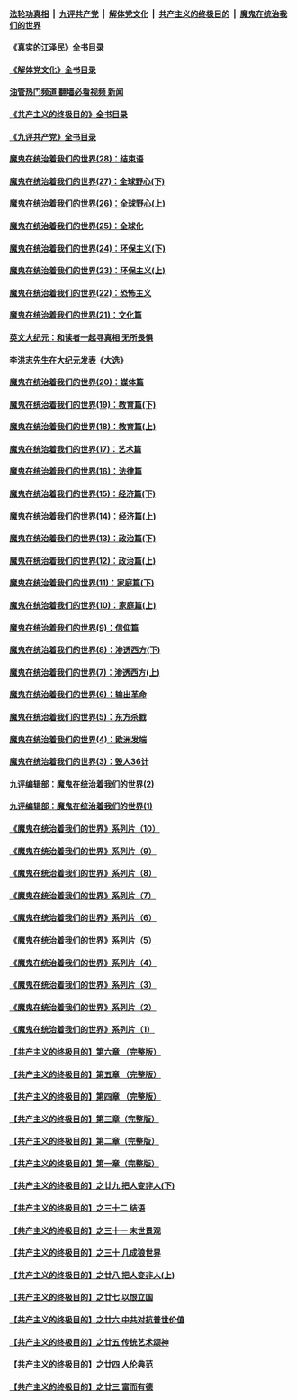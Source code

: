 ####  [法轮功真相](../../../../basic/blob/master/README.md?t=08141131) &nbsp;|&nbsp; [九评共产党](../../../../9ping.md/blob/master/README.md?t=08141131) &nbsp;|&nbsp; [解体党文化](../../../../jtdwh.md/blob/master/README.md?t=08141131)  &nbsp;|&nbsp; [共产主义的终极目的](../../../../gczydzjmd.md/blob/master/README.md?t=08141131) &nbsp;|&nbsp; [魔鬼在统治我们的世界](../../../../mgztzwmdsj.md/blob/master/README.md?t=08141131) 

#### [《真实的江泽民》全书目录](../pages/nsc422/n13721399.md?t=08141131) 

#### [《解体党文化》全书目录](../pages/nsc422/n13721157.md?t=08141131) 

#### [油管热门频道 翻墙必看视频 新闻](http://45.76.130.85:81/youtube.html?08141131)

#### [《共产主义的终极目的》全书目录](../pages/nsc422/n13721048.md?t=08141131) 

#### [《九评共产党》全书目录](../pages/nsc422/n13708085.md?t=08141131) 

#### [魔鬼在统治着我们的世界(28)：结束语](../pages/nsc422/n10936246.md?t=08141131) 

#### [魔鬼在统治着我们的世界(27)：全球野心(下)](../pages/nsc422/n10928319.md?t=08141131) 

#### [魔鬼在统治着我们的世界(26)：全球野心(上)](../pages/nsc422/n10900318.md?t=08141131) 

#### [魔鬼在统治着我们的世界(25)：全球化](../pages/nsc422/n10788205.md?t=08141131) 

#### [魔鬼在统治着我们的世界(24)：环保主义(下)](../pages/nsc422/n10695307.md?t=08141131) 

#### [魔鬼在统治着我们的世界(23)：环保主义(上)](../pages/nsc422/n10688613.md?t=08141131) 

#### [魔鬼在统治着我们的世界(22)：恐怖主义](../pages/nsc422/n10614727.md?t=08141131) 

#### [魔鬼在统治着我们的世界(21)：文化篇](../pages/nsc422/n10597706.md?t=08141131) 

#### [英文大纪元：和读者一起寻真相 无所畏惧](../pages/nsc422/n12542027.md?t=08141131) 

#### [李洪志先生在大纪元发表《大选》](../pages/nsc422/n12534746.md?t=08141131) 

#### [魔鬼在统治着我们的世界(20)：媒体篇](../pages/nsc422/n10586579.md?t=08141131) 

#### [魔鬼在统治着我们的世界(19)：教育篇(下)](../pages/nsc422/n10564808.md?t=08141131) 

#### [魔鬼在统治着我们的世界(18)：教育篇(上)](../pages/nsc422/n10526970.md?t=08141131) 

#### [魔鬼在统治着我们的世界(17)：艺术篇](../pages/nsc422/n10499093.md?t=08141131) 

#### [魔鬼在统治着我们的世界(16)：法律篇](../pages/nsc422/n10485969.md?t=08141131) 

#### [魔鬼在统治着我们的世界(15)：经济篇(下)](../pages/nsc422/n10469975.md?t=08141131) 

#### [魔鬼在统治着我们的世界(14)：经济篇(上)](../pages/nsc422/n10457370.md?t=08141131) 

#### [魔鬼在统治着我们的世界(13)：政治篇(下)](../pages/nsc422/n10448270.md?t=08141131) 

#### [魔鬼在统治着我们的世界(12)：政治篇(上)](../pages/nsc422/n10444576.md?t=08141131) 

#### [魔鬼在统治着我们的世界(11)：家庭篇(下)](../pages/nsc422/n10440961.md?t=08141131) 

#### [魔鬼在统治着我们的世界(10)：家庭篇(上)](../pages/nsc422/n10435448.md?t=08141131) 

#### [魔鬼在统治着我们的世界(9)：信仰篇](../pages/nsc422/n10432159.md?t=08141131) 

#### [魔鬼在统治着我们的世界(8)：渗透西方(下)](../pages/nsc422/n10429603.md?t=08141131) 

#### [魔鬼在统治着我们的世界(7)：渗透西方(上)](../pages/nsc422/n10426013.md?t=08141131) 

#### [魔鬼在统治着我们的世界(6)：输出革命](../pages/nsc422/n10421536.md?t=08141131) 

#### [魔鬼在统治着我们的世界(5)：东方杀戮](../pages/nsc422/n10417707.md?t=08141131) 

#### [魔鬼在统治着我们的世界(4)：欧洲发端](../pages/nsc422/n10414890.md?t=08141131) 

#### [魔鬼在统治着我们的世界(3)：毁人36计](../pages/nsc422/n10411583.md?t=08141131) 

#### [九评编辑部：魔鬼在统治着我们的世界(2)](../pages/nsc422/n10410036.md?t=08141131) 

#### [九评编辑部：魔鬼在统治着我们的世界(1)](../pages/nsc422/n10406825.md?t=08141131) 

#### [《魔鬼在统治着我们的世界》系列片（10）](../pages/nsc422/n12292670.md?t=08141131) 

#### [《魔鬼在统治着我们的世界》系列片（9）](../pages/nsc422/n12290859.md?t=08141131) 

#### [《魔鬼在统治着我们的世界》系列片（8）](../pages/nsc422/n12287445.md?t=08141131) 

#### [《魔鬼在统治着我们的世界》系列片（7）](../pages/nsc422/n12283425.md?t=08141131) 

#### [《魔鬼在统治着我们的世界》系列片（6）](../pages/nsc422/n12282314.md?t=08141131) 

#### [《魔鬼在统治着我们的世界》系列片（5）](../pages/nsc422/n12281419.md?t=08141131) 

#### [《魔鬼在统治着我们的世界》系列片（4）](../pages/nsc422/n12274024.md?t=08141131) 

#### [《魔鬼在统治着我们的世界》系列片（3）](../pages/nsc422/n12271322.md?t=08141131) 

#### [《魔鬼在统治着我们的世界》系列片（2）](../pages/nsc422/n12269049.md?t=08141131) 

#### [《魔鬼在统治着我们的世界》系列片（1）](../pages/nsc422/n12267575.md?t=08141131) 

#### [【共产主义的终极目的】第六章 （完整版）](../pages/nsc422/n11428913.md?t=08141131) 

#### [【共产主义的终极目的】第五章 （完整版）](../pages/nsc422/n11428912.md?t=08141131) 

#### [【共产主义的终极目的】第四章 （完整版）](../pages/nsc422/n11428907.md?t=08141131) 

#### [【共产主义的终极目的】第三章（完整版）](../pages/nsc422/n11428848.md?t=08141131) 

#### [【共产主义的终极目的】第二章（完整版）](../pages/nsc422/n11428831.md?t=08141131) 

#### [【共产主义的终极目的】第一章（完整版）](../pages/nsc422/n11417651.md?t=08141131) 

#### [【共产主义的终极目的】之廿九 把人变非人(下)](../pages/nsc422/n11344140.md?t=08141131) 

#### [【共产主义的终极目的】之三十二 结语](../pages/nsc422/n11360535.md?t=08141131) 

#### [【共产主义的终极目的】之三十一 末世景观](../pages/nsc422/n11351129.md?t=08141131) 

#### [【共产主义的终极目的】之三十 几成狼世界](../pages/nsc422/n11348280.md?t=08141131) 

#### [【共产主义的终极目的】之廿八 把人变非人(上)](../pages/nsc422/n11340492.md?t=08141131) 

#### [【共产主义的终极目的】之廿七 以恨立国](../pages/nsc422/n11336944.md?t=08141131) 

#### [【共产主义的终极目的】之廿六 中共对抗普世价值](../pages/nsc422/n11324785.md?t=08141131) 

#### [【共产主义的终极目的】之廿五 传统艺术颂神](../pages/nsc422/n11296396.md?t=08141131) 

#### [【共产主义的终极目的】之廿四 人伦典范](../pages/nsc422/n11296397.md?t=08141131) 

#### [【共产主义的终极目的】之廿三 富而有德](../pages/nsc422/n11283598.md?t=08141131) 

<img src='http://gfw-breaker.win/goodnews/indexes/nsc422.md' width='0px' height='0px'/>
